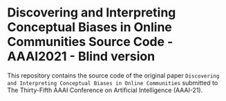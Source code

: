 ﻿# Discovering and Interpreting Conceptual Biases in Online Communities Source Code - AAAI2021 - Blind version
This repository contains the source code of the original paper `Discovering and Interpreting Conceptual Biases in Online Communities` submitted to The Thirty-Fifth AAAI Conference on Artificial Intelligence (AAAI-21).

